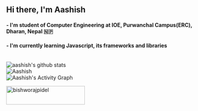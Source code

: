 ## Hi there, I'm Aashish


#### - I'm student of Computer Engineering at IOE, Purwanchal Campus(ERC), Dharan, Nepal 🇳🇵
#### - I'm currently learning Javascript, its frameworks and libraries

<br />


 <img align="center" src="https://github-readme-stats.vercel.app/api/top-langs/?username=aashish-cd&layout=compact&langs_count=8&theme=dark" alt="aashish's github stats" />
<br/>
<img align="center" src="https://github-readme-streak-stats.herokuapp.com/?user=aashish-cd&theme=dark" alt="Aashish" />
<br/>
<img align="center" src="https://github-readme-activity-graph.cyclic.app/graph?username=aashish-cd&theme=xcode" alt="Aashish's Activity Graph" />

<p><a href="https://www.buymeacoffee.com/aashishcd"> <img align="left" src="https://cdn.buymeacoffee.com/buttons/v2/default-yellow.png" height="50" width="210" alt="bishworajpidel" /></a></p>

